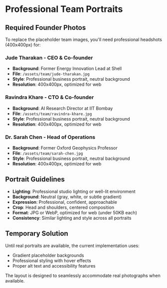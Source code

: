 # Professional Team Portraits

## Required Founder Photos

To replace the placeholder team images, you'll need professional headshots (400x400px) for:

### Jude Tharakan - CEO & Co-founder

- **Background**: Former Energy Innovation Lead at Shell
- **File**: `/assets/team/jude-tharakan.jpg`
- **Style**: Professional business portrait, neutral background
- **Resolution**: 400x400px, optimized for web

### Ravindra Khare - CTO & Co-founder

- **Background**: AI Research Director at IIT Bombay
- **File**: `/assets/team/ravindra-khare.jpg`
- **Style**: Professional business portrait, neutral background
- **Resolution**: 400x400px, optimized for web

### Dr. Sarah Chen - Head of Operations

- **Background**: Former Oxford Geophysics Professor
- **File**: `/assets/team/sarah-chen.jpg`
- **Style**: Professional business portrait, neutral background
- **Resolution**: 400x400px, optimized for web

## Portrait Guidelines

- **Lighting**: Professional studio lighting or well-lit environment
- **Background**: Neutral (gray, white, or subtle gradient)
- **Expression**: Professional, confident, approachable
- **Crop**: Head and shoulders, centered composition
- **Format**: JPG or WebP, optimized for web (under 50KB each)
- **Consistency**: Similar lighting and style across all portraits

## Temporary Solution

Until real portraits are available, the current implementation uses:

- Gradient placeholder backgrounds
- Professional styling with hover effects
- Proper alt text and accessibility features

The layout is designed to seamlessly accommodate real photographs when available.
